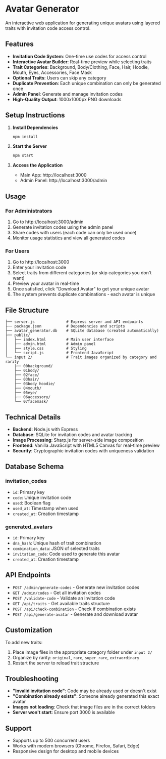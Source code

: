 # Avatar Generator

An interactive web application for generating unique avatars using layered traits with invitation code access control.

## Features

- **Invitation Code System**: One-time use codes for access control
- **Interactive Avatar Builder**: Real-time preview while selecting traits
- **Trait Categories**: Background, Body/Clothing, Face, Hair, Hoodie, Mouth, Eyes, Accessories, Face Mask
- **Optional Traits**: Users can skip any category
- **Duplicate Prevention**: Each unique combination can only be generated once
- **Admin Panel**: Generate and manage invitation codes
- **High-Quality Output**: 1000x1000px PNG downloads

## Setup Instructions

1. **Install Dependencies**
   ```bash
   npm install
   ```

2. **Start the Server**
   ```bash
   npm start
   ```

3. **Access the Application**
   - Main App: http://localhost:3000
   - Admin Panel: http://localhost:3000/admin

## Usage

### For Administrators

1. Go to http://localhost:3000/admin
2. Generate invitation codes using the admin panel
3. Share codes with users (each code can only be used once)
4. Monitor usage statistics and view all generated codes

### For Users

1. Go to http://localhost:3000
2. Enter your invitation code
3. Select traits from different categories (or skip categories you don't want)
4. Preview your avatar in real-time
5. Once satisfied, click "Download Avatar" to get your unique avatar
6. The system prevents duplicate combinations - each avatar is unique

## File Structure

```
├── server.js              # Express server and API endpoints
├── package.json           # Dependencies and scripts
├── avatar_generator.db    # SQLite database (created automatically)
├── public/
│   ├── index.html         # Main user interface
│   ├── admin.html         # Admin panel
│   ├── style.css          # Styling
│   └── script.js          # Frontend JavaScript
└── input 2/               # Trait images organized by category and rarity
    ├── 00background/
    ├── 01body/
    ├── 02face/
    ├── 03hair/
    ├── 03body hoodie/
    ├── 04mouth/
    ├── 05eye/
    ├── 06accessory/
    └── 07facemask/
```

## Technical Details

- **Backend**: Node.js with Express
- **Database**: SQLite for invitation codes and avatar tracking
- **Image Processing**: Sharp.js for server-side image composition
- **Frontend**: Vanilla JavaScript with HTML5 Canvas for real-time preview
- **Security**: Cryptographic invitation codes with uniqueness validation

## Database Schema

### invitation_codes
- `id`: Primary key
- `code`: Unique invitation code
- `used`: Boolean flag
- `used_at`: Timestamp when used
- `created_at`: Creation timestamp

### generated_avatars
- `id`: Primary key
- `dna_hash`: Unique hash of trait combination
- `combination_data`: JSON of selected traits
- `invitation_code`: Code used to generate this avatar
- `created_at`: Creation timestamp

## API Endpoints

- `POST /admin/generate-codes` - Generate new invitation codes
- `GET /admin/codes` - Get all invitation codes
- `POST /validate-code` - Validate an invitation code
- `GET /api/traits` - Get available traits structure
- `POST /api/check-combination` - Check if combination exists
- `POST /api/generate-avatar` - Generate and download avatar

## Customization

To add new traits:
1. Place image files in the appropriate category folder under `input 2/`
2. Organize by rarity: `original`, `rare`, `super_rare`, `extraordinary`
3. Restart the server to reload trait structure

## Troubleshooting

- **"Invalid invitation code"**: Code may be already used or doesn't exist
- **"Combination already exists"**: Someone already generated this exact avatar
- **Images not loading**: Check that image files are in the correct folders
- **Server won't start**: Ensure port 3000 is available

## Support

- Supports up to 500 concurrent users
- Works with modern browsers (Chrome, Firefox, Safari, Edge)
- Responsive design for desktop and mobile devices
